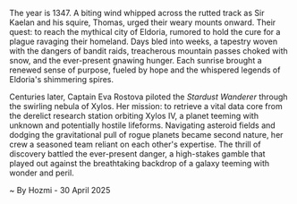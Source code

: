 
The year is 1347.  A biting wind whipped across the rutted track as Sir Kaelan and his squire, Thomas, urged their weary mounts onward.  Their quest: to reach the mythical city of Eldoria, rumored to hold the cure for a plague ravaging their homeland.  Days bled into weeks, a tapestry woven with the dangers of bandit raids, treacherous mountain passes choked with snow, and the ever-present gnawing hunger.  Each sunrise brought a renewed sense of purpose, fueled by hope and the whispered legends of Eldoria's shimmering spires.

Centuries later, Captain Eva Rostova piloted the *Stardust Wanderer* through the swirling nebula of Xylos.  Her mission: to retrieve a vital data core from the derelict research station orbiting Xylos IV, a planet teeming with unknown and potentially hostile lifeforms.  Navigating asteroid fields and dodging the gravitational pull of rogue planets became second nature, her crew a seasoned team reliant on each other's expertise. The thrill of discovery battled the ever-present danger, a high-stakes gamble that played out against the breathtaking backdrop of a galaxy teeming with wonder and peril.

~ By Hozmi - 30 April 2025

